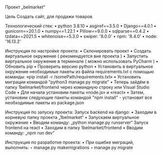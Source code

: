 ﻿Проект „belmarket“

Цель
Создать сайт, для продажи товаров

Технологический стек:
• python 3.8.10
• asgiref==3.5.0
• Django==4.0.1
• gunicorn==20.1.0
• numpy==1.22.1
• Pillow==9.0.0
• sqlparse==0.4.2
• tzdata==2021.5
• whitenoise==5.3.0
• swiper: '8.0.0'
• npm: '8.4.0'
• node: '16.13.2'

Инструкция по настройке проекта:
• Склонировать проект
• Создать виртуальное окружение ( рекомендуется вне проекта )
• Запустить виртуальное окружение в терминале ( можно использовать PyCharm )
• Обновить pip
• Проверить версию python
• Установить в виртуальное окружение необходимые пакеты из файла requirements.txt с помощью команды: «pip install -r /somePath/requirements.txt»
• Установить миграции командой "python3 manage.py migrate"
• Теперь зайдём в папку 1belmarket/frontend через командную строку или Visual Studio Code
• Для начала установим пакеты «node.js» и «react»
• Затем, установим следующие пакеты командой "npm install" - установит все необходимые пакеты из package.json

Инструкция по запуску проекта:
Запуск backend на django:
• Заходим в корневую папку проекта „1belmarket“
• Запускаем виртуальное окружение
• Вводим команду: „python manage.py runserver“
Запуск frontend на react
• Заходим в папку 1belmarket/frontend
• Вводим команду: „npm run dev“

Инструкция по разработке проекта:
• При ошибке миграций, выполнить:
◦ manage.py makemigrations
◦ manage.py migrate
